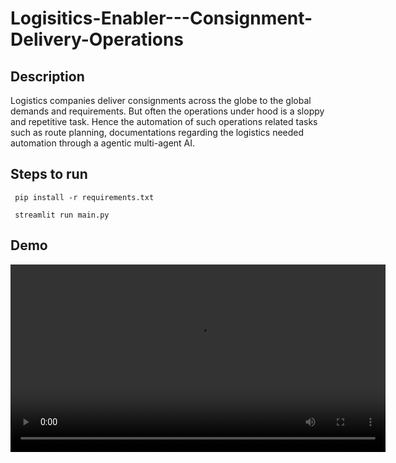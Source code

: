 # Logisitics-Enabler---Consignment-Delivery-Operations

## Description

Logistics companies deliver consignments across the globe to the global demands and requirements. But often the operations under hood is a sloppy and repetitive task. Hence the automation of such operations related tasks such as route planning, documentations regarding the logistics needed automation through  a agentic multi-agent AI.

## Steps to run

``` pip install -r requirements.txt```

``` streamlit run main.py```

## Demo

<video width="600" controls>
  <source src="demo.mp4" type="video/mp4">
  Your browser does not support the video tag.
</video>
